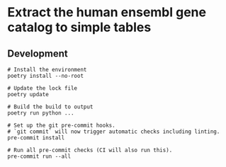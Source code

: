 # Extract the human ensembl gene catalog to simple tables

## Development

```shell
# Install the environment
poetry install --no-root

# Update the lock file
poetry update

# Build the build to output
poetry run python ...

# Set up the git pre-commit hooks.
# `git commit` will now trigger automatic checks including linting.
pre-commit install

# Run all pre-commit checks (CI will also run this).
pre-commit run --all
```

